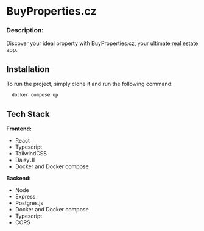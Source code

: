 # BuyProperties.cz

### Description:

Discover your ideal property with BuyProperties.cz, your ultimate real estate app.

## Installation

To run the project, simply clone it and run the following command:

```bash
  docker compose up
```

## Tech Stack

**Frontend:**

- React
- Typescript
- TailwindCSS
- DaisyUI
- Docker and Docker compose

**Backend:**

- Node
- Express
- Postgres.js
- Docker and Docker compose
- Typescript
- CORS
